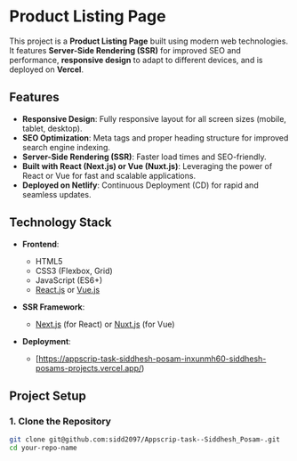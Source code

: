 # Product Listing Page

This project is a **Product Listing Page** built using modern web technologies. It features **Server-Side Rendering (SSR)** for improved SEO and performance, **responsive design** to adapt to different devices, and is deployed on **Vercel**. 

## Features

- **Responsive Design**: Fully responsive layout for all screen sizes (mobile, tablet, desktop).
- **SEO Optimization**: Meta tags and proper heading structure for improved search engine indexing.
- **Server-Side Rendering (SSR)**: Faster load times and SEO-friendly.
- **Built with React (Next.js) or Vue (Nuxt.js)**: Leveraging the power of React or Vue for fast and scalable applications.
- **Deployed on Netlify**: Continuous Deployment (CD) for rapid and seamless updates.

## Technology Stack

- **Frontend**: 
  - HTML5
  - CSS3 (Flexbox, Grid)
  - JavaScript (ES6+)
  - [React.js](https://reactjs.org/) or [Vue.js](https://vuejs.org/)
  
- **SSR Framework**: 
  - [Next.js](https://nextjs.org/) (for React) or [Nuxt.js](https://nuxtjs.org/) (for Vue)
  
- **Deployment**: 
  - [https://appscrip-task-siddhesh-posam-inxunmh60-siddhesh-posams-projects.vercel.app/)

## Project Setup

### 1. Clone the Repository

```bash
git clone git@github.com:sidd2097/Appscrip-task--Siddhesh_Posam-.git
cd your-repo-name
